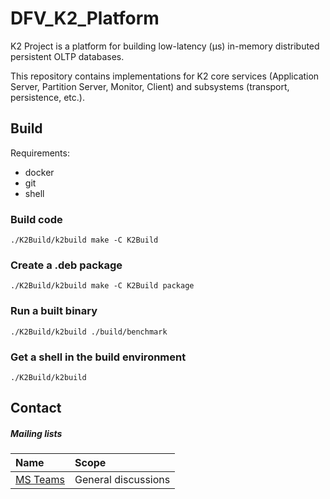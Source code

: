 <!--
    (C)opyright Futurewei Technologies Inc, 2019
-->

# DFV_K2_Platform
K2 Project is a platform for building low-latency (μs) in-memory distributed persistent OLTP databases.

This repository contains implementations for K2 core services (Application Server, Partition Server, Monitor, Client) and subsystems (transport, persistence, etc.).

## Build

Requirements:
 * docker
 * git
 * shell

### Build code

```
./K2Build/k2build make -C K2Build
```
### Create a .deb package

```
./K2Build/k2build make -C K2Build package

```
### Run a built binary

```
./K2Build/k2build ./build/benchmark
```
### Get a shell in the build environment

```
./K2Build/k2build
```

## Contact

##### Mailing lists

| Name                                                                          | Scope                           |
|:------------------------------------------------------------------------------|:--------------------------------|
| [MS Teams](https://teams.microsoft.com/l/channel/19%3a80ad8dec4e364c0196f5422e5cd6af70%40thread.skype/K2-Public?groupId=4bc52ade-0b7d-40b6-a20a-7e8e66545532&tenantId=0fee8ff2-a3b2-4018-9c75-3a1d5591fedc)                           | General discussions             |
